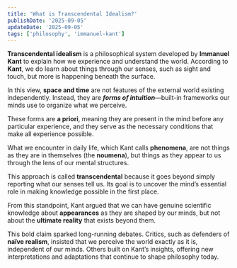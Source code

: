 ```yaml
---
title: 'What is Transcendental Idealism?'
publishDate: '2025-09-05'
updateDate: '2025-09-05'
tags: ['philosophy', 'immanuel-kant']
---
```


**Transcendental idealism** is a philosophical system developed by **Immanuel Kant** to explain how we experience and understand the world. According to **Kant**, we do learn about things through our senses, such as sight and touch, but more is happening beneath the surface.

In this view, **space and time** are not features of the external world existing independently. Instead, they are _**forms of intuition**_—built-in frameworks our minds use to organize what we perceive.

These forms are **a priori**, meaning they are present in the mind before any particular experience, and they serve as the necessary conditions that make all experience possible.

What we encounter in daily life, which Kant calls **phenomena**, are not things as they are in themselves (the **noumena**), but things as they appear to us through the lens of our mental structures.

This approach is called **transcendental** because it goes beyond simply reporting what our senses tell us. Its goal is to uncover the mind’s essential role in making knowledge possible in the first place.

From this standpoint, Kant argued that we can have genuine scientific knowledge about **appearances** as they are shaped by our minds, but not about the **ultimate reality** that exists beyond them.

This bold claim sparked long-running debates. Critics, such as defenders of **naïve realism**, insisted that we perceive the world exactly as it is, independent of our minds. Others built on Kant’s insights, offering new interpretations and adaptations that continue to shape philosophy today.
